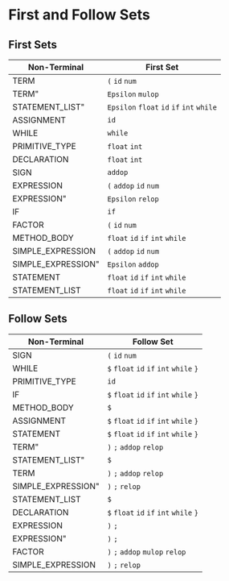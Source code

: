 # First and Follow Sets

## First Sets

| Non-Terminal | First Set |
| ------------ | --------- |
| TERM | `(` `id` `num`  |
| TERM" | `Epsilon` `mulop`  |
| STATEMENT_LIST" | `Epsilon` `float` `id` `if` `int` `while`  |
| ASSIGNMENT | `id`  |
| WHILE | `while`  |
| PRIMITIVE_TYPE | `float` `int`  |
| DECLARATION | `float` `int`  |
| SIGN | `addop`  |
| EXPRESSION | `(` `addop` `id` `num`  |
| EXPRESSION" | `Epsilon` `relop`  |
| IF | `if`  |
| FACTOR | `(` `id` `num`  |
| METHOD_BODY | `float` `id` `if` `int` `while`  |
| SIMPLE_EXPRESSION | `(` `addop` `id` `num`  |
| SIMPLE_EXPRESSION" | `Epsilon` `addop`  |
| STATEMENT | `float` `id` `if` `int` `while`  |
| STATEMENT_LIST | `float` `id` `if` `int` `while`  |

## Follow Sets

| Non-Terminal | Follow Set |
| ------------ | ---------- |
| SIGN | `(` `id` `num`  |
| WHILE | `$` `float` `id` `if` `int` `while` `}`  |
| PRIMITIVE_TYPE | `id`  |
| IF | `$` `float` `id` `if` `int` `while` `}`  |
| METHOD_BODY | `$`  |
| ASSIGNMENT | `$` `float` `id` `if` `int` `while` `}`  |
| STATEMENT | `$` `float` `id` `if` `int` `while` `}`  |
| TERM" | `)` `;` `addop` `relop`  |
| STATEMENT_LIST" | `$`  |
| TERM | `)` `;` `addop` `relop`  |
| SIMPLE_EXPRESSION" | `)` `;` `relop`  |
| STATEMENT_LIST | `$`  |
| DECLARATION | `$` `float` `id` `if` `int` `while` `}`  |
| EXPRESSION | `)` `;`  |
| EXPRESSION" | `)` `;`  |
| FACTOR | `)` `;` `addop` `mulop` `relop`  |
| SIMPLE_EXPRESSION | `)` `;` `relop`  |
